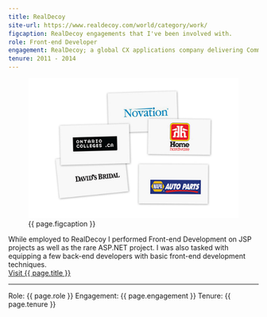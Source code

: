 ```yaml
---
title: RealDecoy
site-url: https://www.realdecoy.com/world/category/work/
figcaption: RealDecoy engagements that I've been involved with.
role: Front-end Developer
engagement: RealDecoy; a global CX applications company delivering Commerce & Data Insight solutions. They are headquartered in Ottawa, CA.
tenure: 2011 - 2014
---
```



<figure>
	<img src="assets/img/work/realdecoy/img1.jpg" alt="{{ page.figcaption }}" />
	<figcaption>{{ page.figcaption }}</figcaption>
</figure>
While employed to RealDecoy I performed Front-end Development on JSP projects as well as the rare ASP.NET project. 
I was also tasked with equipping a few back-end developers with basic front-end development techniques. 
<br>
<a href="{{ page.site-url }}" title="Visit {{ page.title }}" target="_blank">Visit {{ page.title }}</a>
<hr/>
Role: {{ page.role }}  
Engagement: {{ page.engagement }}  
Tenure: {{ page.tenure }}